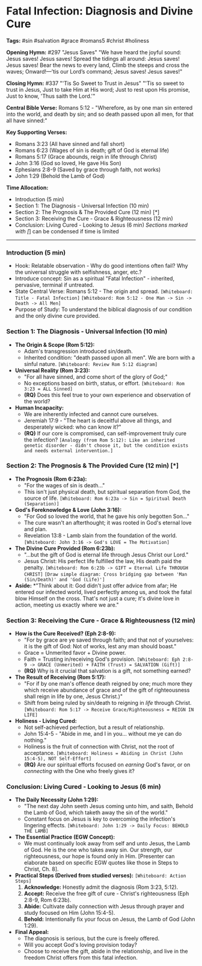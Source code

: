 # Fatal Infection: Diagnosis and Divine Cure

**Tags:** #sin #salvation #grace #romans5 #christ #holiness

**Opening Hymn:** #297 "Jesus Saves" "We have heard the joyful sound: Jesus
saves! Jesus saves! Spread the tidings all around: Jesus saves! Jesus saves!
Bear the news to every land, Climb the steeps and cross the waves; Onward!—’tis
our Lord’s command; Jesus saves! Jesus saves!"

**Closing Hymn:** #337 "'Tis So Sweet to Trust in Jesus" "'Tis so sweet to trust
in Jesus, Just to take Him at His word; Just to rest upon His promise, Just to
know, 'Thus saith the Lord.'"

**Central Bible Verse:** Romans 5:12 - "Wherefore, as by one man sin entered
into the world, and death by sin; and so death passed upon all men, for that all
have sinned:"

**Key Supporting Verses:**

- Romans 3:23 (All have sinned and fall short)
- Romans 6:23 (Wages of sin is death; gift of God is eternal life)
- Romans 5:17 (Grace abounds, reign in life through Christ)
- John 3:16 (God so loved, He gave His Son)
- Ephesians 2:8-9 (Saved by grace through faith, not works)
- John 1:29 (Behold the Lamb of God)

**Time Allocation:**

- Introduction (5 min)
- Section 1: The Diagnosis - Universal Infection (10 min)
- Section 2: The Prognosis & The Provided Cure (12 min) [*]
- Section 3: Receiving the Cure - Grace & Righteousness (12 min)
- Conclusion: Living Cured - Looking to Jesus (6 min) _Sections marked with [_]
  can be condensed if time is limited

---

### Introduction (5 min)

- Hook: Relatable observation - Why do good intentions often fail? Why the
  universal struggle with selfishness, anger, etc.?
- Introduce concept: Sin as a spiritual "Fatal Infection" - inherited,
  pervasive, terminal if untreated.
- State Central Verse: Romans 5:12 - The origin and spread.
  `[Whiteboard: Title - Fatal Infection]`
  `[Whiteboard: Rom 5:12 - One Man -> Sin -> Death -> All Men]`
- Purpose of Study: To understand the biblical diagnosis of our condition and
  the only divine cure provided.

### Section 1: The Diagnosis - Universal Infection (10 min)

- **The Origin & Scope (Rom 5:12):**
  - Adam's transgression introduced sin/death.
  - Inherited condition: "death passed upon all men". We are born with a sinful
    nature. `[Whiteboard: Review Rom 5:12 diagram]`
- **Universal Reality (Rom 3:23):**
  - "For all have sinned, and come short of the glory of God;"
  - No exceptions based on birth, status, or effort.
    `[Whiteboard: Rom 3:23 = ALL Sinned]`
  - **(RQ)** Does this feel true to your own experience and observation of the
    world?
- **Human Incapacity:**
  - We are inherently infected and cannot cure ourselves.
  - Jeremiah 17:9 - "The heart is deceitful above all things, and desperately
    wicked: who can know it?"
  - **(RQ)** If our core is compromised, can self-improvement truly cure the
    infection?
    `[Analogy (from Rom 5:12): Like an inherited genetic disorder - didn't choose it, but the condition exists and needs external intervention.]`

### Section 2: The Prognosis & The Provided Cure (12 min) [*]

- **The Prognosis (Rom 6:23a):**
  - "For the wages of sin is death..."
  - This isn't just physical death, but spiritual separation from God, the
    source of life.
    `[Whiteboard: Rom 6:23a -> Sin = Spiritual Death (Separation)]`
- **God's Foreknowledge & Love (John 3:16):**
  - "For God so loved the world, that he gave his only begotten Son..."
  - The cure wasn't an afterthought; it was rooted in God's eternal love and
    plan.
  - Revelation 13:8 - Lamb slain from the foundation of the world.
    `[Whiteboard: John 3:16 -> God's LOVE = The Motivation]`
- **The Divine Cure Provided (Rom 6:23b):**
  - "...but the gift of God is eternal life through Jesus Christ our Lord."
  - Jesus Christ: His perfect life fulfilled the law, His death paid the
    penalty. `[Whiteboard: Rom 6:23b -> GIFT = Eternal Life THROUGH CHRIST]`
    `[Draw simple diagram: Cross bridging gap between 'Man (Sin/Death)' and 'God (Life)']`
- **Aside:** \*"Think about it: God didn't just offer advice from afar; He
  entered our infected world, lived perfectly among us, and took the fatal blow
  Himself on the cross. That's not just a cure; it's divine love in action,
  meeting us exactly where we are."

### Section 3: Receiving the Cure - Grace & Righteousness (12 min)

- **How is the Cure Received? (Eph 2:8-9):**
  - "For by grace are ye saved through faith; and that not of yourselves: it is
    the gift of God: Not of works, lest any man should boast."
  - Grace = Unmerited favor + Divine power.
  - Faith = Trusting in/receiving God's provision.
    `[Whiteboard: Eph 2:8-9 -> GRACE (Unmerited) + FAITH (Trust) = SALVATION (Gift)]`
  - **(RQ)** Why is it crucial that salvation is a gift, not something earned?
- **The Result of Receiving (Rom 5:17):**
  - "For if by one man's offence death reigned by one; much more they which
    receive abundance of grace and of the gift of righteousness shall reign in
    life by one, Jesus Christ.)"
  - Shift from being ruled by sin/death to reigning in _life_ through Christ.
    `[Whiteboard: Rom 5:17 -> Receive Grace/Righteousness = REIGN IN LIFE]`
- **Holiness - Living Cured:**
  - Not self-achieved perfection, but a result of relationship.
  - John 15:4-5 - "Abide in me, and I in you... without me ye can do nothing."
  - Holiness is the fruit of connection with Christ, not the root of acceptance.
    `[Whiteboard: Holiness = Abiding in Christ (John 15:4-5), NOT Self-Effort]`
  - **(RQ)** Are our spiritual efforts focused on _earning_ God's favor, or on
    _connecting_ with the One who freely gives it?

### Conclusion: Living Cured - Looking to Jesus (6 min)

- **The Daily Necessity (John 1:29):**
  - "The next day John seeth Jesus coming unto him, and saith, Behold the Lamb
    of God, which taketh away the sin of the world."
  - Constant focus on Jesus is key to overcoming the infection's lingering
    effects. `[Whiteboard: John 1:29 -> Daily Focus: BEHOLD THE LAMB]`
- **The Essential Practice (EGW Concept):**
  - We must continually look away from self and unto Jesus, the Lamb of God. He
    is the one who takes away sin. Our strength, our righteousness, our hope is
    found only in Him. [Presenter can elaborate based on specific EGW quotes
    like those in Steps to Christ, Ch. 8].
- **Practical Steps (Derived from studied verses):**
  `[Whiteboard: Action Steps]`
  1.  **Acknowledge:** Honestly admit the diagnosis (Rom 3:23, 5:12).
  2.  **Accept:** Receive the free gift of cure - Christ's righteousness (Eph
      2:8-9, Rom 6:23b).
  3.  **Abide:** Cultivate daily connection with Jesus through prayer and study
      focused on Him (John 15:4-5).
  4.  **Behold:** Intentionally fix your focus on Jesus, the Lamb of God (John
      1:29).
- **Final Appeal:**
  - The diagnosis is serious, but the cure is freely offered.
  - Will you accept God's loving provision today?
  - Choose to receive the gift, abide in the relationship, and live in the
    freedom Christ offers from this fatal infection.
